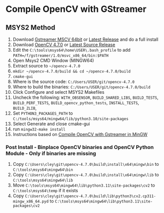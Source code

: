 <!--
Copyright (c) 2023 Tekst LLC.

This file is part of DisplayIn 
(see https://github.com/displayin).

This program is free software: you can redistribute it and/or modify
it under the terms of the GNU General Public License as published by
the Free Software Foundation, either version 3 of the License, or
(at your option) any later version.

This program is distributed in the hope that it will be useful,
but WITHOUT ANY WARRANTY; without even the implied warranty of
MERCHANTABILITY or FITNESS FOR A PARTICULAR PURPOSE.  See the
GNU General Public License for more details.

You should have received a copy of the GNU General Public License
along with this program. If not, see <http://www.gnu.org/licenses/>.-->
<!--
Copyright (c) 2023 Tekst LLC.

This file is part of DisplayIn 
(see https://github.com/displayin/DisplayIn).

This program is free software: you can redistribute it and/or modify
it under the terms of the GNU General Public License as published by
the Free Software Foundation, either version 3 of the License, or
(at your option) any later version.

This program is distributed in the hope that it will be useful,
but WITHOUT ANY WARRANTY; without even the implied warranty of
MERCHANTABILITY or FITNESS FOR A PARTICULAR PURPOSE.  See the
GNU General Public License for more details.

You should have received a copy of the GNU General Public License
along with this program. If not, see <http://www.gnu.org/licenses/>.-->
# Compile OpenCV with GStreamer

## MSYS2 Method
1. Download [Gstreamer MSCV 64bit](https://gstreamer.freedesktop.org/data/pkg/windows/1.22.0/msvc/gstreamer-1.0-devel-msvc-x86_64-1.22.0.msi) or [Latest Release](https://gstreamer.freedesktop.org/download/) and do a full install
2. Download [OpenCV 4.7.0](https://github.com/opencv/opencv/archive/4.7.0.zip) or [Latest Source Release](https://opencv.org/releases/)
3. Edit the `C:\tools\msys64\home\USER\.bash_profile` to add `PATH=/f/gstreamer/1.0/msvc_x86_64/bin:$PATH`
4. Open Msys2 CMD Window (MINGW64)
5. Extract source to `~/opencv-4.7.0`
6. `mkdir ~/opencv-4.7.0/build && cd ~/opencv-4.7.0/build`
7. `cmake-gui`
8. Where is the source code: `C:/Users/USER/git/opencv-4.7.0`
9. Where to build the binaries: `C:/Users/USER/git/opencv-4.7.0/build`
10. Click Configure and select MSYS2 Makefiles
11. Uncheck the following: `WITH_OBSENSOR`, `BUILD_SHARED_LIBS`, `BUILD_TESTS`, `BUILD_PERF_TESTS`, `BUILD_opencv_python_tests`, `INSTALL_TESTS`, `BUILD_ZLIB`,
12. Set `PYTHON3_PACKAGES_PATH` to `C:/tools/msys64/mingw64/lib/python3.10/site-packages`
13. Select Generate and close cmake-gui
14. run `mingw32-make install` 
15. Instructions based on [Compile OpenCV with Gstreamer in MinGW](https://medium.com/csmadeeasy/opencv-c-installation-on-windows-with-mingw-c0fc1499f39)

### Post Install - Binplace OpenCV binaries and OpenCV Python Module - Only if binaries are missing
1. Copy `C:\Users\cley\git\opencv-4.7.0\build\install\x64\mingw\bin` to `C:\tools\msys64\mingw64\bin`
2. Copy `C:\Users\cley\git\opencv-4.7.0\build\install\x64\mingw\lib` to `C:\tools\msys64\mingw64\lib`
3. Move `C:\tools\msys64\mingw64\lib\python3.11\site-packages\cv2` to `C:\tools\msys64\temp` if it exists
4. Copy `C:\Users\cley\git\opencv-4.7.0\build\lib\python3\cv2.cp311-mingw_x86_64.pyd` to `C:\tools\msys64\mingw64\lib\python3.11\site-packages\cv2`


